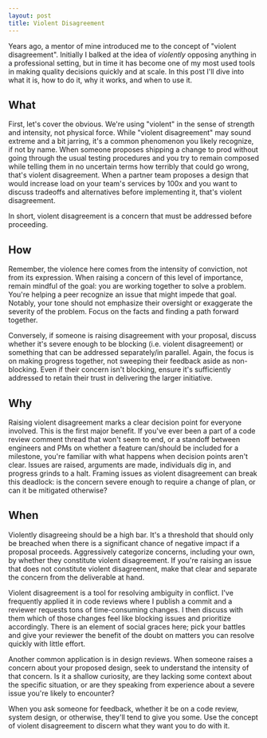 ```yaml
---
layout: post
title: Violent Disagreement
---
```


Years ago, a mentor of mine introduced me to the concept of "violent disagreement". Initially I balked at the idea of _violently_ opposing anything in a professional setting, but in time it has become one of my most used tools in making quality decisions quickly and at scale. In this post I'll dive into what it is, how to do it, why it works, and when to use it.

## What

First, let's cover the obvious. We're using "violent" in the sense of strength and intensity, not physical force. While "violent disagreement" may sound extreme and a bit jarring, it's a common phenomenon you likely recognize, if not by name. When someone proposes shipping a change to prod without going through the usual testing procedures and you try to remain composed while telling them in no uncertain terms how terribly that could go wrong, that's violent disagreement. When a partner team proposes a design that would increase load on your team's services by 100x and you want to discuss tradeoffs and alternatives before implementing it, that's violent disagreement. 

In short, violent disagreement is a concern that must be addressed before proceeding.

## How

Remember, the violence here comes from the intensity of conviction, not from its expression. When raising a concern of this level of importance, remain mindful of the goal: you are working together to solve a problem. You're helping a peer recognize an issue that might impede that goal. Notably, your tone should not emphasize their oversight or exaggerate the severity of the problem. Focus on the facts and finding a path forward together.

Conversely, if someone is raising disagreement with your proposal, discuss whether it's severe enough to be blocking (i.e. violent disagreement) or something that can be addressed separately/in parallel. Again, the focus is on making progress together, not sweeping their feedback aside as non-blocking. Even if their concern isn't blocking, ensure it's sufficiently addressed to retain their trust in delivering the larger initiative.

## Why

Raising violent disagreement marks a clear decision point for everyone involved. This is the first major benefit. If you've ever been a part of a code review comment thread that won't seem to end, or a standoff between engineers and PMs on whether a feature can/should be included for a milestone, you're familiar with what happens when decision points aren't clear. Issues are raised, arguments are made, individuals dig in, and progress grinds to a halt. Framing issues as violent disagreement can break this deadlock: is the concern severe enough to require a change of plan, or can it be mitigated otherwise?



## When

Violently disagreeing should be a high bar. It's a threshold that should only be breached when there is a significant chance of negative impact if a proposal proceeds. Aggressively categorize concerns, including your own, by whether they constitute violent disagreement. If you're raising an issue that does not constitute violent disagreement, make that clear and separate the concern from the deliverable at hand. 

Violent disagreement is a tool for resolving ambiguity in conflict. I've frequently applied it in code reviews where I publish a commit and a reviewer requests tons of time-consuming changes. I then discuss with them which of those changes feel like blocking issues and prioritize accordingly. There is an element of social graces here; pick your battles and give your reviewer the benefit of the doubt on matters you can resolve quickly with little effort.

Another common application is in design reviews. When someone raises a concern about your proposed design, seek to understand the intensity of that concern. Is it a shallow curiosity, are they lacking some context about the specific situation, or are they speaking from experience about a severe issue you're likely to encounter? 

When you ask someone for feedback, whether it be on a code review, system design, or otherwise, they'll tend to give you some. Use the concept of violent disagreement to discern what they want you to do with it.

